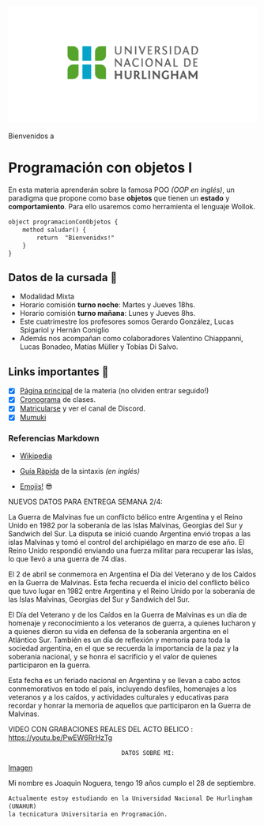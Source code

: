 ![Logo UNAHUR](./assets/UNAHUR.png)

Bienvenidos a
# Programación con objetos I

En esta materia aprenderán sobre la famosa POO _(OOP en inglés)_, un paradigma que propone como base **objetos** que tienen un **estado** y **comportamiento**.
Para ello usaremos como herramienta el lenguaje Wollok.

```
object programacionConObjetos { 
    method saludar() { 
        return  "Bienvenidxs!" 
    }
}
```

## Datos de la cursada :book:
* Modalidad Mixta
* Horario comisión **turno noche**: Martes y Jueves 18hs.
* Horario comisión **turno mañana**: Lunes y Jueves 8hs.
* Este cuatrimestre los profesores somos Gerardo González, Lucas Spigariol y Hernán Coniglio
* Además nos acompañan como colaboradores Valentino Chiappanni, Lucas Bonadeo, Matías Müller y Tobías Di Salvo.

## Links importantes :monocle_face:
- [x] [Página principal](https://obj1-unahur.github.io/) de la materia (no olviden entrar seguido!) 
- [x] [Cronograma](https://docs.google.com/spreadsheets/d/1sZLzv_JN1kZeS35DMAUPCQhrWjenc_-VqbywLGje3B4/edit?usp=sharing) de clases.
- [x] [Matricularse](https://discord.gg/dkTB8wff) y ver el canal de Discord.
- [x] [Mumuki](https://mumuki.io/unahur-obj1)

### Referencias Markdown 
* [Wikipedia](https://es.wikipedia.org/wiki/Markdown)

* [Guía Ràpida](https://greg.schueler.us/doc/markdown.txt) de la sintaxis _(en inglés)_

* [Emojis!](https://github.com/ikatyang/emoji-cheat-sheet/blob/master/README.md) :sunglasses:

NUEVOS DATOS PARA ENTREGA SEMANA 2/4:

La Guerra de Malvinas fue un conflicto bélico entre Argentina y el Reino Unido en 1982 por la soberanía de las Islas Malvinas, Georgias del Sur y Sandwich del Sur. La disputa se inició cuando Argentina envió tropas a las islas Malvinas y tomó el control del archipiélago en marzo de ese año. El Reino Unido respondió enviando una fuerza militar para recuperar las islas, lo que llevó a una guerra de 74 días.

El 2 de abril se conmemora en Argentina el Día del Veterano y de los Caídos en la Guerra de Malvinas. Esta fecha recuerda el inicio del conflicto bélico que tuvo lugar en 1982 entre Argentina y el Reino Unido por la soberanía de las Islas Malvinas, Georgias del Sur y Sandwich del Sur.

El Día del Veterano y de los Caídos en la Guerra de Malvinas es un día de homenaje y reconocimiento a los veteranos de guerra, a quienes lucharon y a quienes dieron su vida en defensa de la soberanía argentina en el Atlántico Sur. También es un día de reflexión y memoria para toda la sociedad argentina, en el que se recuerda la importancia de la paz y la soberanía nacional, y se honra el sacrificio y el valor de quienes participaron en la guerra.

Esta fecha es un feriado nacional en Argentina y se llevan a cabo actos conmemorativos en todo el país, incluyendo desfiles, homenajes a los veteranos y a los caídos, y actividades culturales y educativas para recordar y honrar la memoria de aquellos que participaron en la Guerra de Malvinas.

VIDEO CON GRABACIONES REALES DEL ACTO BELICO : https://youtu.be/PwEW6RrHzTg

                                    DATOS SOBRE MI:

[Imagen](./assets/imagen1.jpg)

Mi nombre es Joaquin Noguera, tengo 19 años cumplo el 28 de septiembre.

    Actualmente estoy estudiando en la Universidad Nacional De Hurlingham (UNAHUR)
    la tecnicatura Universitaria en Programación.